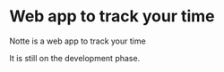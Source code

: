 # Web app to track your time

Notte is a web app to track your time

It is still on the development phase.
